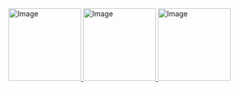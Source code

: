 
<div class="row my-3">
    <a class="d-flex justify-content-center col-4" href="https://www.inserm.fr/" target="_blank">
        <img class="" border="0" src="/assets/images/l/inserm.svg" alt="Image" title="Image" style="max-width: 100%;" width="143"/>
    </a>
    <a class="d-flex justify-content-center col-4" href="https://medecine.sorbonne-universite.fr/" target="_blank">
        <img border="0" src="/assets/images/l/suniv-h.svg" alt="Image" title="Image" style="max-width: 100%;" width="143"/>
    </a>
    <a class="d-flex justify-content-center col-4" href="https://www.santepubliquefrance.fr/" target="_blank">
        <img border="0" src="/assets/images/l/spf.svg" alt="Image" title="Image" style="max-width: 100%;" width="143"/>
    </a>
</div>